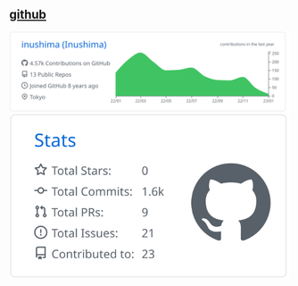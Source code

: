 ## [github](./github/README.md)
[![](https://raw.githubusercontent.com/inushima/inushima/master/profile-summary-card-output/github/0-profile-details.svg)](https://github.com/vn7n24fzkq/github-profile-summary-cards)
[![](https://raw.githubusercontent.com/inushima/inushima/master/profile-summary-card-output/github/3-stats.svg)](https://github.com/vn7n24fzkq/github-profile-summary-cards) 

